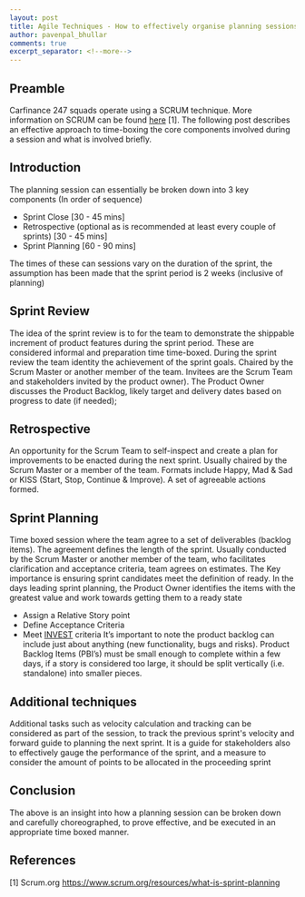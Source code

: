```yaml
---
layout: post
title: Agile Techniques - How to effectively organise planning sessions
author: pavenpal_bhullar
comments: true
excerpt_separator: <!--more-->
---
```


## Preamble
Carfinance 247 squads operate using a SCRUM technique. More information on SCRUM can be found [here](https://www.scrum.org/resources/what-is-scrum) [1]. The following post describes an effective approach to time-boxing the core components involved during a session and what is involved briefly.

## Introduction
The planning session can essentially be broken down into 3 key components (In order of sequence)
-	Sprint Close [30 - 45 mins]
-	Retrospective (optional as is recommended at least every couple of sprints) [30 - 45 mins]
-	Sprint Planning [60 - 90 mins]
	
The times of these can sessions vary on the duration of the sprint, the assumption has been made that the sprint period is 2 weeks (inclusive of planning)
<!--more-->

## Sprint Review


The idea of the sprint review is to for the team to demonstrate the shippable increment of product features during the sprint period. These are considered informal and preparation time time-boxed. During the sprint review the team identity the achievement of the sprint goals. Chaired by the Scrum Master or another member of the team. Invitees are the Scrum Team and stakeholders invited by the product owner). The Product Owner discusses the Product Backlog, likely target and delivery dates based on progress to date (if needed);

## Retrospective

An opportunity for the Scrum Team to self-inspect and create a plan for improvements to be enacted during the next sprint. Usually chaired by the Scrum Master or a member of the team. Formats include Happy, Mad & Sad or KISS (Start, Stop, Continue & Improve). A set of agreeable actions formed.

## Sprint Planning

Time boxed session where the team agree to a set of deliverables (backlog items). The agreement defines the length of the sprint. Usually conducted by the Scrum Master or another member of the team, who facilitates clarification and acceptance criteria, team agrees on estimates.
The Key importance is ensuring sprint candidates meet the definition of ready. In the days leading sprint planning, the Product Owner identifies the items with the greatest value and work towards getting them to a ready state
-	Assign a Relative Story point
-	Define Acceptance Criteria
-	Meet [INVEST](http://wall-skills.com/2015/good-user-stories-are-invest/) criteria
It’s important to note the product backlog can include just about anything (new functionality, bugs and risks). Product Backlog Items (PBI’s) must be small enough to complete within a few days, if a story is considered too large, it should be split vertically (i.e. standalone) into smaller pieces.

## Additional techniques
Additional tasks such as velocity calculation and tracking can be considered as part of the session, to track the previous sprint's velocity and forward guide to planning the next sprint. It is a guide for stakeholders also to effectively gauge the performance of the sprint, and a measure to consider the amount of points to be allocated in the proceeding sprint

## Conclusion
The above is an insight into how a planning session can be broken down and carefully choreographed, to prove effective, and be executed in an appropriate time boxed manner. 

## References
[1] Scrum.org https://www.scrum.org/resources/what-is-sprint-planning

